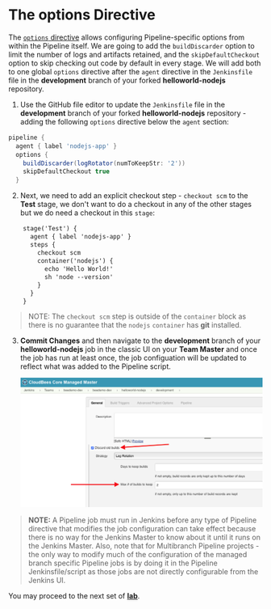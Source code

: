 # The options Directive

The [`options` directive](https://jenkins.io/doc/book/pipeline/syntax/#options) allows configuring Pipeline-specific options from within the Pipeline itself. We are going to add the `buildDiscarder` option to limit the number of logs and artifacts retained, and the `skipDefaultCheckout` option to skip checking out code by default in every stage. We will add both to one global `options` directive after the `agent` directive in the `Jenkinsfile` file in the **development** branch of your forked **helloworld-nodejs** repository.

1. Use the GitHub file editor to update the `Jenkinsfile` file in the **development** branch of your forked **helloworld-nodejs** repository - adding the following `options` directive below the `agent` section:

```groovy 
pipeline {
  agent { label 'nodejs-app' }
  options { 
    buildDiscarder(logRotator(numToKeepStr: '2'))
    skipDefaultCheckout true
  }
```

2. Next, we need to add an explicit checkout step - `checkout scm` to the **Test** stage, we don't want to do a checkout in any of the other stages but we do need a checkout in this `stage`:

```
    stage('Test') {
      agent { label 'nodejs-app' }
      steps {
        checkout scm
        container('nodejs') {
          echo 'Hello World!'   
          sh 'node --version'
        }
      }
    }
```
>NOTE: The `checkout scm` step is outside of the `container` block as there is no guarantee that the `nodejs` `container` has **git** installed.
3. **Commit Changes** and then navigate to the **development** branch of your **helloworld-nodejs** job in the classic UI on your **Team Master** and once the job has run at least once, the job configuation will be updated to reflect what was added to the Pipeline script. <p><img src="img/intro/options_build_discard.png" width=850/>

> **NOTE:** A Pipeline job must run in Jenkins before any type of Pipeline directive that modifies the job configuration can take effect because there is no way for the Jenkins Master to know about it until it runs on the Jenkins Master. Also, note that for Multibranch Pipeline projects - the only way to modify much of the configuration of the managed branch specific Pipeline jobs is by doing it in the Pipeline Jenkinsfile/script as those jobs are not directly configurable from the Jenkins UI.

You may proceed to the next set of [**lab**](./README.md#workshop-labs).
